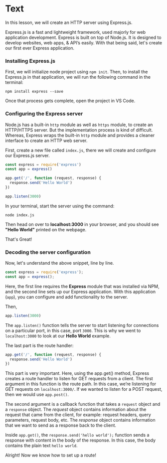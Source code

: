 # Text
In this lesson, we will create an HTTP server using Express.js.

Express.js is a fast and lightweight framework, used majorly for web application development. Express is built on top of Node.js. It is designed to develop websites, web apps, & API’s easily.
With that being said, let's create our first ever Express application.

### Installing Express.js
First, we will initialize node project using `npm init`.
Then, to install the Express.js in that application, we will run the following command in the terminal:
````
npm install express --save
````
Once that process gets complete, open the project in VS Code.

### Configuring the Express server
Node.js has a built-in `http` module as well as `https` module, to create an HTTP/HTTPS server. But the implementation process is kind of difficult.
Whereas, Express wraps the built-in `http` module and provides a cleaner interface to create an HTTP web server.

First, create a new file called `index.js`, there we will create and configure our Express.js server.
```js
const express = require('express')
const app = express()

app.get('/', function (request, response) {
  response.send('Hello World')
})

app.listen(3000)
```

In your terminal, start the server using the command:
````
node index.js
````
Then head on over to **localhost:3000** in your browser, and you should see **"Hello World"** printed on the webpage. 

That's Great!

### Decoding the server configuration
Now, let's understand the above snippet, line by line.
```js
const express = require('express');
const app = express();
```
Here, the first line requires the **Express** module that was installed via NPM, and the second line sets up our Express application. With this application (`app`), you can configure and add functionality to the server.

Then,
```js
app.listen(3000)
```
The `app.listen()` function tells the server to start listening for connections on a particular port, in this case, port `3000`. This is why we went to `localhost:3000` to look at our **Hello World** example.

The last part is the route handler:
```js
app.get('/', function (request, response) {
  response.send('Hello World')
})
```
This part is very important. Here, using the app.get() method, Express creates a route handler to listen for GET requests from a client. The first argument in this function is the route path. In this case, we’re listening for GET requests on `localhost:3000/`. If we wanted to listen for a POST request, then we would use `app.post()`.

The second argument is a callback function that takes a `request` object and a `response` object. The *request* object contains information about the request that came from the client, for example: request headers, query parameters, request body, etc. The *response* object contains information that we want to send as a response back to the client.

Inside `app.get()`, the `response.send('hello world');` function sends a response with content in the body of the response. In this case, the body contains the plain text `hello world`.

Alright! Now we know how to set up a route!